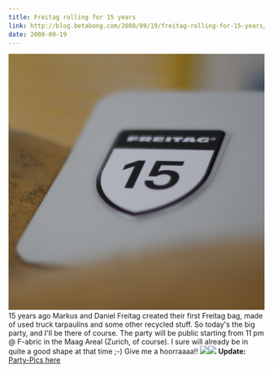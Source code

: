```yaml
---
title: Freitag rolling for 15 years
link: http://blog.betabong.com/2008/09/19/freitag-rolling-for-15-years/
date: 2008-09-19
---
```



![](/uploads/2008/09/20080919-img_87991.jpg) 15 years ago Markus and Daniel Freitag created their first Freitag bag, made of used truck tarpaulins and some other recycled stuff. So today's the big party, and I'll be there of course. The party will be public starting from 11 pm @ F-abric in the Maag Areal (Zurich, of course). I sure will already be in quite a good shape at that time ;-) Give me a hoorraaaa!! ![](http://blog.betabong.com/uploads/2008/09/20080919-img_8803-300x300.jpg)![](http://blog.betabong.com/uploads/2008/09/20080919-img_87981-300x300.jpg) **Update:** [Party-Pics here](http://www.freitag.ch/shop/FREITAG/page/news_content_page/detail.jsf)
